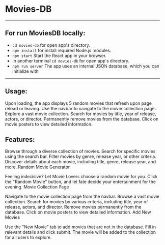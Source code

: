 # Movies-DB
---

## For run MoviesDB locally:

- `cd movies-db` for open app's directory.
- `npm install` for install required Node.js modules.
- `npm start` Start the React app in your browser.
- In another terminal `cd movies-db` for open app's directory.
- `npm run server` The app uses an internal JSON database, which you can initialize with

---

## Usage: 
Upon loading, the app displays 5 random movies that refresh upon page reload or leaving. Use the navbar to navigate to the movie collection page. Explore a vast movie collection. Search for movies by title, year of release, actors, or director. Permanently remove movies from the database. Click on movie posters to view detailed information.

## Features:

Browse through a diverse collection of movies. Search for specific movies using the search bar. Filter movies by genre, release year, or other criteria. Discover details about each movie, including title, genre, release year, and more. Random Movie Generator

Feeling indecisive? Let Movie Lovers choose a random movie for you. Click the "Random Movie" button, and let fate decide your entertainment for the evening. Movie Collection Page

Navigate to the movie collection page from the navbar. Browse a vast movie collection. Search for movies by various criteria, including title, year of release, actors, and director. Remove movies permanently from the database. Click on movie posters to view detailed information. Add New Movies

Use the "New Movie" tab to add movies that are not in the database. Fill in relevant details and click submit. The movie will be added to the collection for all users to explore.